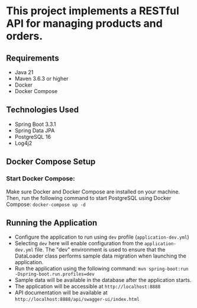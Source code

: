 # This project implements a RESTful API for managing products and orders.

## Requirements

- Java 21
- Maven 3.6.3 or higher
- Docker
- Docker Compose

## Technologies Used

- Spring Boot 3.3.1
- Spring Data JPA
- PostgreSQL 16
- Log4j2

## Docker Compose Setup

### Start Docker Compose:

Make sure Docker and Docker Compose are installed on your machine. Then, run the following command to start PostgreSQL
using Docker Compose: `docker-compose up -d`

## Running the Application

- Configure the application to run using `dev` profile (`application-dev.yml`)
- Selecting `dev` here will enable configuration from the `application-dev.yml` file. The "dev" environment is used to
  ensure that the DataLoader class performs sample data migration when launching the application.
- Run the application using the following command: `mvn spring-boot:run -Dspring-boot.run.profiles=dev`
- Sample data will be available in the database after the application starts.
- The application will be accessible at `http://localhost:8888`
- API documentation will be available at `http://localhost:8888/api/swagger-ui/index.html`
